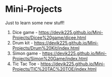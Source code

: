 # Mini-Projects
Just to learn some new stuff!

1. Dice game - https://devik225.github.io/Mini-Projects/Dicee%20game/dicee.html
2. Drum kit - https://devik225.github.io/Mini-Projects/Drum%20Kit/index.html
3. Simon game - https://devik225.github.io/Mini-Projects/Simon%20Game/index.html
4. Tic Tac Toe - https://devik225.github.io/Mini-Projects/TIC%20TAC%20TOE/index.html


